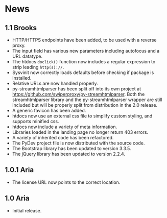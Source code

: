 News
====

1.1 Brooks
----------

 * HTTP/HTTPS endpoints have been added, to be used with a reverse
   proxy.
 * The input field has various new parameters including autofocus and
   a URL datatype.
 * The htdocs `doclick()` function now includes a regular expression to
   strip leading `http(s)://`.
 * Sysvinit now correctly loads defaults before checking if package is
   installed.
 * Relative URLs are now handled properly.
 * py-streamhtmlparser has been split off into its own project at
   <https://github.com/swiperproxy/py-streamhtmlparser>. Both the
   streamhtmlparser library and the py-streamhtmlparser wrapper are
   still included but will be properly split from distribution in the 2.0
   release. 
 * A generic favicon has been added.
 * htdocs now use an external css file to simplify custom styling, and
   supports minified css.
 * htdocs now include a variety of meta information.
 * Libraries loaded in the landing page no longer return 403 errors.
 * A variety of inherited code has been refactored.
 * The PyDev project file is now distributed with the source code.
 * The Bootstrap library has been updated to version 3.3.5.
 * The jQuery library has been updated to version 2.2.4.

1.0.1 Aria
----------

 * The license URL now points to the correct location.

1.0 Aria
--------

 * Initial release.
